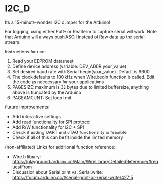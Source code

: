 # I2C_D
Its a 15-minute-wonder I2C dumper for the Arduino!

For logging, using either Putty or Realterm to capture serial will work.
Note that Arduino will always push ASCII instead of Raw data up the serial stream. 

Instructions for use:
1. Read your EEPROM datasheet
2. Define device address (variable: DEV_ADDR your_value)
3. Set desired baud rate with Serial.begin(your_value). Default is 9600
4. The clock defaults to 100 kHz when Wire.begin function is called. Edit the code as neccessary for your applications
5. PAGESIZE: maximum is 32 bytes due to limited buffersize, anything above is truncated by the Arduino
6. PAGEAMOUNT: Set loop limit


Future improvements:
- Add interactive settings
- Add read functionality for SPI protocol
- Add R/W functionality for I2C + SPI
- Check if adding UART and JTAG functionality is feasible
- Check if all of this can be fit inside the limited memory


(non-affiliated) Links for additional function reference:
- Wire.h library: https://playground.arduino.cc/Main/WireLibraryDetailedReference/#requestFrom
- Discussion about Serial.print vs. Serial.write: https://forum.arduino.cc/t/serial-print-or-serial-write/42715
